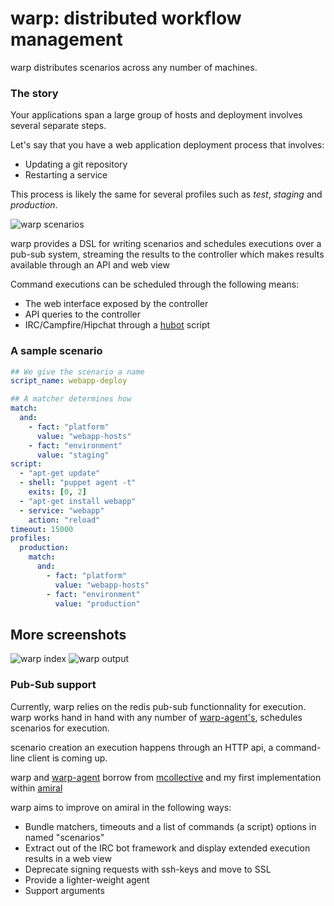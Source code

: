 warp: distributed workflow management
=====================================

warp distributes scenarios across any number of machines.

### The story

Your applications span a large group of hosts and deployment
involves several separate steps.

Let's say that you have a web application deployment process
that involves:

- Updating a git repository
- Restarting a service

This process is likely the same for several profiles such as
*test*, *staging* and *production*.

![warp scenarios](http://i.imgur.com/6svdQH9.png)

warp provides a DSL for writing scenarios and schedules
executions over a pub-sub system, streaming the results
to the controller which makes results available through
an API and web view

Command executions can be scheduled through the following means:

- The web interface exposed by the controller
- API queries to the controller
- IRC/Campfire/Hipchat through a [hubot](http://hubot.github.io) script

### A sample scenario

```yaml
## We give the scenario a name
script_name: webapp-deploy

## A matcher determines how 
match:
  and:
    - fact: "platform"
      value: "webapp-hosts"
    - fact: "environment"
      value: "staging"
script:
  - "apt-get update"
  - shell: "puppet agent -t"
    exits: [0, 2]
  - "apt-get install webapp"
  - service: "webapp"
    action: "reload"
timeout: 15000
profiles:
  production:
    match:
      and:
        - fact: "platform"
          value: "webapp-hosts"
        - fact: "environment"
          value: "production"
```

## More screenshots

![warp index](http://i.imgur.com/qawWTTX.png)
![warp output](http://i.imgur.com/sYVRCHf.png)



### Pub-Sub support

Currently, warp relies on the redis pub-sub functionnality
for execution. 
warp works hand in hand with any number of
[warp-agent's](https://github.com/pyr/warp-agent), schedules
scenarios for execution.

scenario creation an execution happens through an HTTP api,
a command-line client is coming up.

warp and [warp-agent](https://github.com/pyr/warp-agent) borrow
from [mcollective](http://puppetlabs.com/mcollective) and my first
implementation within [amiral](https://github.com/pyr/amiral)

warp aims to improve on amiral in the following ways:

- Bundle matchers, timeouts and a list of commands (a script) options
  in named "scenarios"
- Extract out of the IRC bot framework and display extended execution
  results in a web view
- Deprecate signing requests with ssh-keys and move to SSL
- Provide a lighter-weight agent
- Support arguments

